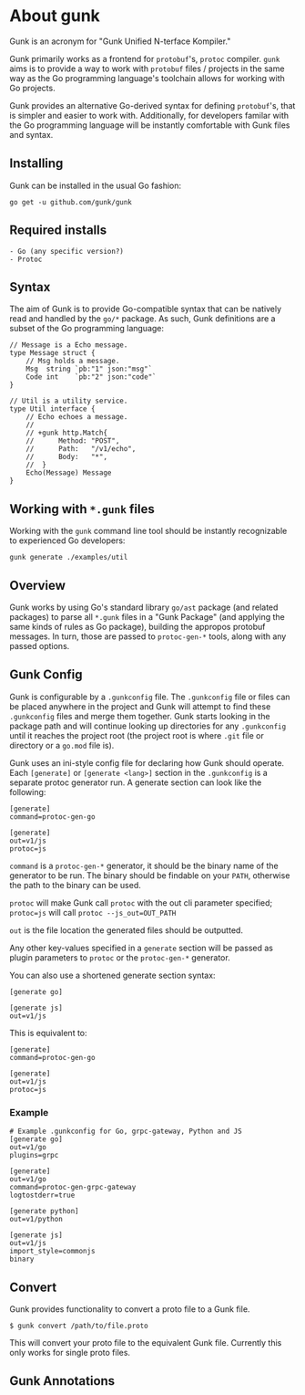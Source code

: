 # About gunk

Gunk is an acronym for "Gunk Unified N-terface Kompiler."

Gunk primarily works as a frontend for `protobuf`'s, `protoc` compiler. `gunk`
aims is to provide a way to work with `protobuf` files / projects in the same
way as the Go programming language's toolchain allows for working with Go
projects.

Gunk provides an alternative Go-derived syntax for defining `protobuf`'s, that
is simpler and easier to work with. Additionally, for developers familar with
the Go programming language will be instantly comfortable with Gunk files and
syntax.

## Installing

Gunk can be installed in the usual Go fashion:

	go get -u github.com/gunk/gunk

## Required installs

    - Go (any specific version?)
    - Protoc

## Syntax

The aim of Gunk is to provide Go-compatible syntax that can be natively read
and handled by the `go/*` package. As such, Gunk definitions are a subset of
the Go programming language:

```
// Message is a Echo message.
type Message struct {
	// Msg holds a message.
	Msg  string `pb:"1" json:"msg"`
	Code int    `pb:"2" json:"code"`
}

// Util is a utility service.
type Util interface {
	// Echo echoes a message.
	//
	// +gunk http.Match{
	//		Method:	"POST",
	// 		Path:	"/v1/echo",
	// 		Body:	"*",
	//	}
	Echo(Message) Message
}
```

## Working with `*.gunk` files

Working with the `gunk` command line tool should be instantly recognizable to
experienced Go developers:

	gunk generate ./examples/util

## Overview

Gunk works by using Go's standard library `go/ast` package (and related
packages) to parse all `*.gunk` files in a "Gunk Package" (and applying the
same kinds of rules as Go package), building the appropos protobuf messages. In
turn, those are passed to `protoc-gen-*` tools, along with any passed options.

## Gunk Config

Gunk is configurable by a `.gunkconfig` file. The `.gunkconfig` file or files
can be placed anywhere in the project and Gunk will attempt to find these
`.gunkconfig` files and merge them together. Gunk starts looking in the package
path and will continue looking up directories for any `.gunkconfig` until it
reaches the project root (the project root is where `.git` file or directory
or a `go.mod` file is).

Gunk uses an ini-style config file for declaring how Gunk should operate.
Each `[generate]` or `[generate <lang>]` section in the `.gunkconfig`
is a separate protoc generator run. A generate section can look like
the following:

```
[generate]
command=protoc-gen-go

[generate]
out=v1/js
protoc=js
```

`command` is a `protoc-gen-*` generator, it should be the binary name
of the generator to be run. The binary should be findable on your
`PATH`, otherwise the path to the binary can be used.

`protoc` will make Gunk call `protoc` with the out cli parameter
specified; `protoc=js` will call `protoc --js_out=OUT_PATH`

`out` is the file location the generated files should be outputted.

Any other key-values specified in a `generate` section will be
passed as plugin parameters to `protoc` or the `protoc-gen-*` generator.

You can also use a shortened generate section syntax:

```
[generate go]

[generate js]
out=v1/js
```

This is equivalent to:

```
[generate]
command=protoc-gen-go

[generate]
out=v1/js
protoc=js
```

### Example

```
# Example .gunkconfig for Go, grpc-gateway, Python and JS
[generate go]
out=v1/go
plugins=grpc

[generate]
out=v1/go
command=protoc-gen-grpc-gateway
logtostderr=true

[generate python]
out=v1/python

[generate js]
out=v1/js
import_style=commonjs
binary
```

## Convert

Gunk provides functionality to convert a proto file to a Gunk file.

    $ gunk convert /path/to/file.proto

This will convert your proto file to the equivalent Gunk file. Currently
this only works for single proto files.

## Gunk Annotations
